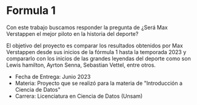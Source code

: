 # Formula 1

Con este trabajo buscamos responder la pregunta de ¿Será Max Verstappen el mejor piloto en la historia del deporte?

El objetivo del proyecto es comparar los resultados obtenidos por Max Verstappen desde sus inicios de la fórmula 1 hasta la temporada 2023 y compararlo con los inicios de las grandes leyendas del deporte como son Lewis hamilton, Ayrton Senna, Sebastian Vettel, entre otros. 

- Fecha de Entrega: Junio 2023
- Materia: Proyecto que se realizó para la materia de "Introducción a Ciencia de Datos"
- Carrera: Licenciatura en Ciencia de Datos (Unsam)


